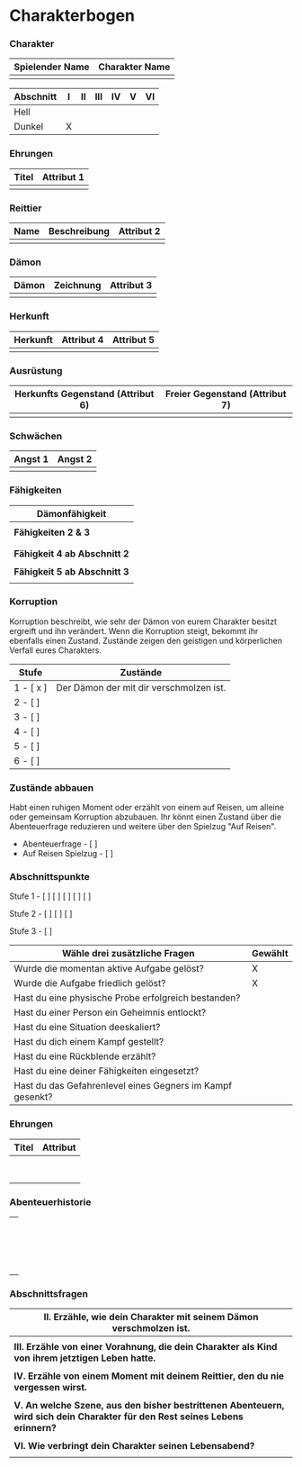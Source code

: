 # Charakterbogen

### Charakter

| Spielender Name | Charakter Name |
| --------------- | -------------- |
|                 |                |

| Abschnitt | I    | II   | III  | IV   | V    | VI   |
| --------- | ---- | ---- | ---- | ---- | ---- | ---- |
| Hell      |      |      |      |      |      |      |
| Dunkel    | X    |      |      |      |      |      |

### Ehrungen

| Titel | Attribut 1 |
| ----- | ---------- |
|       |            |

### Reittier

| Name | Beschreibung | Attribut 2 |
| ---- | ------------ | ---------- |
|      |              |            |

### Dämon

| Dämon | Zeichnung | Attribut 3 |
| ----- | --------- | ---------- |
|       |           |            |

### Herkunft

| Herkunft | Attribut 4 | Attribut 5 |
| -------- | ---------- | ---------- |
|          |            |            |

### Ausrüstung

| Herkunfts Gegenstand (Attribut 6) | Freier Gegenstand (Attribut 7) |
| --------------------------------- | ------------------------------ |
|                                   |                                |

### Schwächen

| Angst 1 | Angst 2 |
| ------- | ------- |
|         |         |

### Fähigkeiten

| **Dämonfähigkeit**             |
| ------------------------------ |
|                                |
| **Fähigkeiten 2 & 3**          |
|                                |
|                                |
| **Fähigkeit 4 ab Abschnitt 2** |
|                                |
| **Fähigkeit 5 ab Abschnitt 3** |
|                                |

### Korruption

Korruption beschreibt, wie sehr der Dämon von eurem Charakter besitzt ergreift und ihn verändert. Wenn die Korruption steigt, bekommt ihr ebenfalls einen Zustand. Zustände zeigen den geistigen und körperlichen Verfall eures Charakters.

| Stufe      | **Zustände**                            |
| ---------- | --------------------------------------- |
| 1 - [ x ]  | Der Dämon der mit dir verschmolzen ist. |
| 2 - [    ] |                                         |
| 3 - [    ] |                                         |
| 4 - [    ] |                                         |
| 5 - [    ] |                                         |
| 6 - [    ] |                                         |

### Zustände abbauen

Habt einen ruhigen Moment oder erzählt von einem auf Reisen, um alleine oder gemeinsam Korruption abzubauen. Ihr könnt einen Zustand über die Abenteuerfrage reduzieren und weitere über den Spielzug "Auf Reisen".

- Abenteuerfrage  - [    ]
- Auf Reisen Spielzug  - [    ]

### Abschnittspunkte

Stufe 1 -  [    ] [    ] [    ] [    ] [    ]

Stufe 2 -  [    ] [    ] [    ]

Stufe 3 -  [    ]		

| **Wähle drei zusätzliche Fragen**                         | Gewählt |
| --------------------------------------------------------- | ------- |
| Wurde die momentan aktive Aufgabe gelöst?                 | X       |
| Wurde die Aufgabe friedlich gelöst?                       | X       |
| Hast du eine physische Probe erfolgreich bestanden?       |         |
| Hast du einer Person ein Geheimnis entlockt?              |         |
| Hast du eine Situation deeskaliert?                       |         |
| Hast du dich einem Kampf gestellt?                        |         |
| Hast du eine Rückblende erzählt?                          |         |
| Hast du eine deiner Fähigkeiten eingesetzt?               |         |
| Hast du das Gefahrenlevel eines Gegners im Kampf gesenkt? |         |

### Ehrungen		

| **Titel** | Attribut |
| --------- | -------- |
|           |          |
|           |          |
|           |          |
|           |          |
|           |          |
|           |          |
|           |          |
|           |          |

### Abenteuerhistorie

|      |
| ---- |
|      |
|      |
|      |
|      |
|      |
|      |
|      |
|      |
|      |
|      |
|      |
|      |
|      |
|      |
|      |
|      |
|      |

### Abschnittsfragen

| II. Erzähle, wie dein Charakter mit seinem Dämon verschmolzen ist. |
| ------------------------------------------------------------ |
|                                                              |
| **III. Erzähle von einer Vorahnung, die dein Charakter als Kind von ihrem jetztigen Leben hatte.** |
|                                                              |
| **IV. Erzähle von einem Moment mit deinem Reittier, den du nie vergessen wirst.** |
|                                                              |
| **V. An welche Szene, aus den bisher bestrittenen Abenteuern, wird sich dein Charakter für den Rest seines Lebens erinnern?** |
|                                                              |
| **VI. Wie verbringt dein Charakter seinen Lebensabend?**     |
|                                                              |
